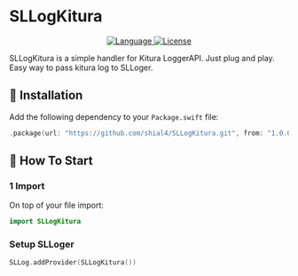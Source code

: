 # SLLogKitura

<p align="center">
<a href="http://swift.org">
<img src="https://img.shields.io/badge/Swift-4.0-brightgreen.svg" alt="Language" />
</a>
<a href="https://raw.githubusercontent.com/shial4/SLLog/master/LICENSE">
<img src="https://img.shields.io/badge/license-MIT-blue.svg" alt="License" />
</a>
</p>

SLLogKitura is a simple handler for Kitura LoggerAPI.
Just plug and play. Easy way to pass kitura log to SLLoger.

## 🔧 Installation

Add the following dependency to your `Package.swift` file:
```swift
.package(url: "https://github.com/shial4/SLLogKitura.git", from: "1.0.0"),
```
## 💊 How To Start

### 1 Import

On top of your file import:
```swift
import SLLogKitura
```
### Setup SLLoger
```swift
SLLog.addProvider(SLLogKitura())
```
